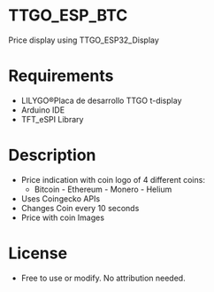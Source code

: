 # TTGO_ESP_BTC
Price display using TTGO_ESP32_Display

# Requirements
- LILYGO®Placa de desarrollo TTGO t-display
- Arduino IDE
- TFT_eSPI Library

# Description
- Price indication with coin logo of 4 different coins: 
  - Bitcoin - Ethereum - Monero - Helium
- Uses Coingecko APIs
- Changes Coin every 10 seconds
- Price with coin Images

# License
- Free to use or modify. No attribution needed. 

